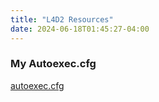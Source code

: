 ```yaml
---
title: "L4D2 Resources"
date: 2024-06-18T01:45:27-04:00
---
```


### My Autoexec.cfg

[autoexec.cfg](autoexec.cfg)